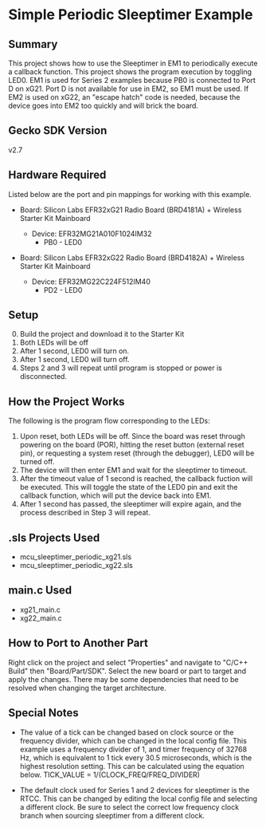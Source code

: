 # Simple Periodic Sleeptimer Example

## Summary
This project shows how to use the Sleeptimer in EM1 to periodically execute
a callback function. This project shows the program execution by toggling LED0.
EM1 is used for Series 2 examples because PB0 is connected to Port D on xG21. 
Port D is not available for use in EM2, so EM1 must be used. If EM2 is used on 
xG22, an "escape hatch" code is needed, because the device goes into EM2 too 
quickly and will brick the board. 

## Gecko SDK Version
v2.7

## Hardware Required
Listed below are the port and pin mappings for working with this example.

* Board:  Silicon Labs EFR32xG21 Radio Board (BRD4181A) + 
        Wireless Starter Kit Mainboard
	* Device: EFR32MG21A010F1024IM32
		* PB0 - LED0

* Board:  Silicon Labs EFR32xG22 Radio Board (BRD4182A) + 
        Wireless Starter Kit Mainboard
	* Device: EFR32MG22C224F512IM40
		* PD2 - LED0
		
## Setup
0. Build the project and download it to the Starter Kit
1. Both LEDs will be off
2. After 1 second, LED0 will turn on.
3. After 1 second, LED0 will turn off.
4. Steps 2 and 3 will repeat until program is stopped or power is disconnected.

## How the Project Works
The following is the program flow corresponding to the LEDs:
1. Upon reset, both LEDs will be off. Since the board was reset through 
   powering on the board (POR), hitting the reset button (external reset pin), 
   or requesting a system reset (through the debugger), LED0 will be turned off.
2. The device will then enter EM1 and wait for the sleeptimer to timeout.
3. After the timeout value of 1 second is reached, the callback fuction will be 
   executed. This will toggle the state of the LED0 pin and exit the callback 
   function, which will put the device back into EM1.
4. After 1 second has passed, the sleeptimer will expire again, and the process
   described in Step 3 will repeat.
   
## .sls Projects Used
* mcu_sleeptimer_periodic_xg21.sls
* mcu_sleeptimer_periodic_xg22.sls

## main.c Used
* xg21_main.c
* xg22_main.c

## How to Port to Another Part
Right click on the project and select "Properties" and navigate to "C/C++ 
Build" then "Board/Part/SDK". Select the new board or part to target and apply 
the changes. There may be some dependencies that need to be resolved when 
changing the target architecture. 

## Special Notes
* The value of a tick can be changed based on clock source or the frequency 
divider, which can be changed in the local config file. This example uses a 
frequency divider of 1, and timer frequency of 32768 Hz, which is equivalent 
to 1 tick every 30.5 microseconds, which is the highest resolution setting. 
This can be calculated using the equation below.
	TICK_VALUE = 1/(CLOCK_FREQ/FREQ_DIVIDER)

* The default clock used for Series 1 and 2 devices for sleeptimer is the
RTCC. This can be changed by editing the local config file and selecting a 
different clock. Be sure to select the correct low frequency clock branch when 
sourcing sleeptimer from a different clock.


